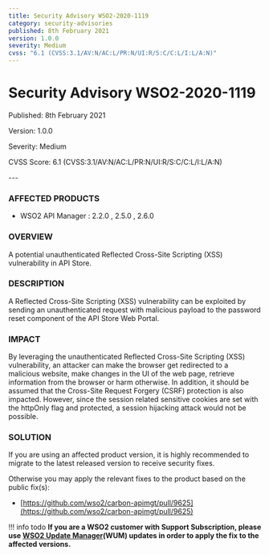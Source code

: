 ```yaml
---
title: Security Advisory WSO2-2020-1119
category: security-advisories
published: 8th February 2021
version: 1.0.0
severity: Medium
cvss: "6.1 (CVSS:3.1/AV:N/AC:L/PR:N/UI:R/S:C/C:L/I:L/A:N)"
---
```


# Security Advisory WSO2-2020-1119

<p class="doc-info">Published: 8th February 2021</p>
<p class="doc-info">Version: 1.0.0</p>
<p class="doc-info">Severity: Medium</p>
<p class="doc-info">CVSS Score: 6.1 (CVSS:3.1/AV:N/AC:L/PR:N/UI:R/S:C/C:L/I:L/A:N)</p>
---

### AFFECTED PRODUCTS
* WSO2 API Manager : 2.2.0 , 2.5.0 , 2.6.0


### OVERVIEW
A potential unauthenticated Reflected Cross-Site Scripting (XSS) vulnerability in API Store.


### DESCRIPTION
A Reflected Cross-Site Scripting (XSS) vulnerability can be exploited by sending an unauthenticated request with malicious payload to the password reset component of the API Store Web Portal.


### IMPACT
By leveraging the unauthenticated Reflected Cross-Site Scripting (XSS) vulnerability, an attacker can make the browser get redirected to a malicious website, make changes in the UI of the web page, retrieve information from the browser or harm otherwise. In addition, it should be assumed that the Cross-Site Request Forgery (CSRF) protection is also impacted. However, since the session related sensitive cookies are set with the httpOnly flag and protected, a session hijacking attack would not be possible.


### SOLUTION
If you are using an affected product version, it is highly recommended to migrate to the latest released version to receive security fixes.

Otherwise you may apply the relevant fixes to the product based on the public fix(s):

* [https://github.com/wso2/carbon-apimgt/pull/9625](https://github.com/wso2/carbon-apimgt/pull/9625)


!!! info todo
    **If you are a WSO2 customer with Support Subscription, please use [WSO2 Update Manager](https://wso2.com/updates/wum)(WUM) updates in order to apply the fix to the affected versions.**
